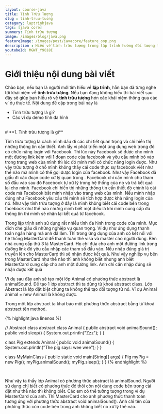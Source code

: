 ```yaml
---
layout: course-java
title: Tính Trừu Tượng
slug : tinh-truu-tuong
category: laptrinhjava
tags: [java core]
summery: Tính trừu tượng
image: /images/blog/java.png
featureImage: /images/post/javacore/feature_oop.png
description : Hiểu về tính trừu tượng trong lập trình hướng đối tượng trong lập trình? Giải thích các khái niệm về tính trừu tượng  trong lập trình hướng đối tượng. Lợi ích của việc sử dụng lập tính đa hình.
youtubeId: MGWT_Y9Oi8I
---
```


# **Giới thiệu nội dung bài viết**

Chào bạn, nếu bạn là người mới tìm hiểu về <b>lập trình</b>, hẳn bạn đã từng nghe tới khái niệm về <b>tính trừu tượng</b>. Nếu bạn đang không hiểu
thì bài viết sau đây sẽ giúp bạn hiểu rõ về <b>tính trừu tượng</b> hơn các khái niệm thông qua các ví dụ thực tế. Nội dung đề cập trong bài này là

- Tính trừu tượng là gì?
- Các ví dụ demo tính đa hình


<br>
# **1.  Tính trừu tượng là gì**

Tính trừu tượng là cách mình dấu đi các chi tiết quan trọng và chỉ hiển thị những thông tin cần thiết. Anh lấy ví phát triển một ứng dụng web trong đó có chức năng login với Facebook. Thì lúc này Facebook sẽ được cho mình một đường link kèm với 1 đoạn code của facebook và yêu cầu mình bỏ vào trong trang web của mình thì lúc đó mình mới có chức năng login được. Như vậy trừu tượng ở chỗ mình không thấy cái code thực sự facebook viết như thế nào mà mình có thể gọi được login của facebook. Như vậy Facebook đã giấu đi các đoạn code xử lý quan trọng . Facebook chỉ cần mình cho tham số đầu vào sau đó Facebook tự xử lý trong hệ thống của nó và trả kết quả lại cho mình. Facebook chỉ hiển thị những thông tin cần thiết đó chính là cái code mà Facebook bắt mình nhập vào trang web của mình. Nếu mình nhập đúng như Facebook yêu cầu thì mình sẽ tích hợp được khả năng login của nó. Như vậy tính trừu tượng ở đây là mình không biết cái code bên trong facebook như thế nào nhưng mình biết một điều là khi mình cung cấp đủ thông tin thì mình sẽ nhận lại kết quả từ facebook.

Trong lập trình anh sử dụng rất nhiều tính đa hình trong code của mình. Mục đích che giấu đi những nghiệp vụ quan trọng. Ví dụ như ứng dụng thanh toán ngân hàng mà anh đã làm. Thì trong ứng dụng của anh có kết nối với hệ thống MasterCard để thanh toán thẻ visa và master cho người dùng. Bên nhà cung cấp thứ 3 là MasterCard. Họ chỉ đưa cho anh một đường link trong đường link đó yêu cầu nhập các tham số đầu vào. Nếu nhập đúng giá trị truyền lên cho MasterCard thì sẽ nhận được kết quả. Như vậy nghiệp vụ bên trong MasterCard như thế nào thì anh không biết nhưng anh biết MasterCard cung cấp cho anh một đường link. Anh chỉ cần nhập đúng sẽ nhận được kết quả

Ví dụ sau đây anh sẽ tạo một lớp Animal có phương thức abstract là animalSound. Để tạo 1 lớp abstract thì ta dùng từ khoá abstract class.
Lớp Abstract là lớp đặt biệt chúng ta không thể tạo đối tượng từ nó. Ví dụ Animal animal = new Animal là không được.

Trong một lớp abstract ta khai báo một phương thức abstract bằng từ khoá abstract tên method.

{% highlight java linenos %}

// Abstract class
abstract class Animal {
  public abstract void animalSound();
  public void sleep() {
    System.out.println("Zzz");
  }
}

class Pig extends Animal {
  public void animalSound() {
    System.out.println("The pig says: wee wee");
  }
}

class MyMainClass {
  public static void main(String[] args) {
    Pig myPig = new Pig(); 
    myPig.animalSound();
    myPig.sleep();
  }
}
{% endhighlight %}

<br>

Như vậy ta thấy lớp Animal có phương thức abstract là animalSound. Người sử dụng chỉ biết có phương thức đó thôi còn  nội dung code bên trong cài đặt như thế nào thì không biết. Các em có thể tưởng tượng trong ví dụ MasterCard của anh. Thì MasterCard cho anh phương thức thanh toán tương ứng với phương thức abstract void animalSound(). Anh chỉ tên của phương thức còn code bên trong anh không biết nó xử lý thế nào.



